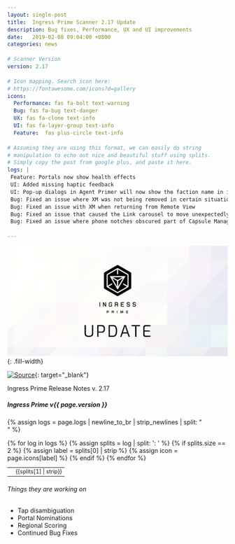 ```yaml
---
layout: single-post
title:  Ingress Prime Scanner 2.17 Update
description: Bug fixes, Performance, UX and UI improvements
date:   2019-02-08 09:04:00 +0800
categories: news

# Scanner Version
version: 2.17

# Icon mapping. Search icon here:
# https://fontawesome.com/icons?d=gallery
icons:
  Performance: fas fa-bolt text-warning
  Bug: fas fa-bug text-danger
  UX: fas fa-clone text-info
  UI: fas fa-layer-group text-info
  Feature:  fas plus-circle text-info

# Assuming they are using this format, we can easily do string
# manipulation to echo out nice and beautiful stuff using splits.
# Simply copy the post from google plus, and paste it here.
logs: |
 Feature: Portals now show health effects
 UI: Added missing haptic feedback
 UI: Pop-up dialogs in Agent Primer will now show the faction name in its respective color
 Bug: Fixed an issue where XM was not being removed in certain situations
 Bug: Fixed an issue with XM when returning from Remote View
 Bug: Fixed an issue that caused the Link carousel to move unexpectedly
 Bug: Fixed an issue where phone notches obscured part of Capsule Management

---
```


![Ingress Prime Update](/assets/images/news/ingressprimeupdate.png){: .fill-width}

[![Source](https://img.shields.io/badge/reddit-r%2FIngressPrimeFeedBack-red.svg?logo=reddit)](https://www.reddit.com/r/IngressPrimeFeedback/comments/ao9mzh/ingress_prime_217_release_notes/){: target="_blank"}


Ingress Prime Release Notes v. 2.17

##### Ingress Prime v{{ page.version }}

{% assign logs = page.logs | newline_to_br | strip_newlines | split: "<br />" %}

<table class="table table-sm table-bordered" style="font-size: 0.9em;">
<tbody>
{% for log in logs %}
  {% assign splits = log | split: ': ' %}
  {% if splits.size == 2 %}
    {% assign label = splits[0] | strip %}
    {% assign icon = page.icons[label] %}
    <tr>
      <td class="text-center"><i class="{{ icon }}"></i></td>
      <td>{{splits[1] | strip}}</td>
    </tr>
  {% endif %}
{% endfor %}
</tbody>
</table>

###### Things they are working on
- Tap disambiguation
- Portal Nominations
- Regional Scoring
- Continued Bug Fixes



